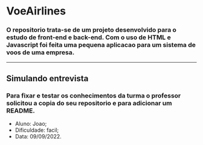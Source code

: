 # VoeAirlines

### O repositorio trata-se de um projeto desenvolvido para o estudo de front-end e back-end. Com o uso de HTML e Javascript foi feita uma pequena aplicacao para um sistema de voos de uma empresa.
<hr>

## Simulando entrevista

### Para fixar e testar os conhecimentos da turma o professor solicitou a copia do seu repositorio e para adicionar um README.

* Aluno: Joao;
* Dificuldade: facil;
* Data: 09/09/2022.

